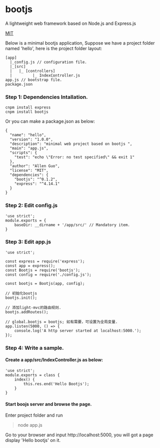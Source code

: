 # bootjs

A lightweight web framework based on Node.js and Express.js

[MIT](LICENSE)

Below is a minimal bootjs application, Suppose we have a project folder named 'hello', here is the project folder layout:
```
[app]
  |_config.js // configuration file.
  |_[src] 
  |   |_ [controllers]
  |         |_ IndexController.js
app.js // bootstrap file.
package.json
```
### Step 1: Dependencies Intallation.

```
cnpm install express
cnpm install bootjs
```
Or you can make a package.json as below:
```
{
  "name": "hello",
  "version": "1.0.0",
  "description": "minimal web project based on bootjs ",
  "main": "app.js",
  "scripts": {
    "test": "echo \"Error: no test specified\" && exit 1"
  },
  "author": "Allen Guo",
  "license": "MIT",
  "dependencies": {
    "bootjs": "^0.1.2",
    "express": "^4.14.1"
  }
}
```

### Step 2: Edit config.js
```
'use strict';
module.exports = {
    baseDir: __dirname + '/app/src/' // Mandatory item.
}
```

### Step 3: Edit app.js

```
'use strict';

const express = require('express');
const app = express();
const Bootjs = require('bootjs');
const config = require('./config.js');

const bootjs = Bootjs(app, config);

// 初始化bootjs
bootjs.init();

// 添加light-mvc的路由规则.
bootjs.addRoutes(); 

// global.bootjs = bootjs; 如有需要，可设置为全局变量.
app.listen(5000, () => {
    console.log('A http server started at localhost:5000.');
}); 
```

### Step 4: Write a sample.

#### Create a app/src/IndexController.js as below:
```
'use strict';
module.exports = class {
    index() {
        this.res.end('Hello Bootjs');
    }
}
```

#### Start boojs server and browse the page.

Enter project folder and run 
>node app.js

Go to your browser and input http://localhost:5000, you will got a page display 'Hello bootjs' on it.


